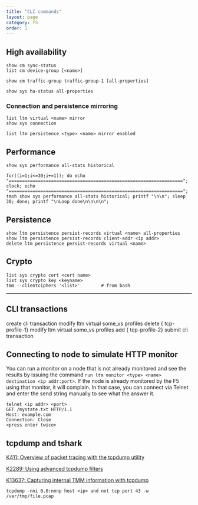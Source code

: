 ```yaml
---
title: "CLI commands"
layout: page
category: f5
order: 1
---
```


## High availability

    show cm sync-status
    list cm device-group [<name>]

    show cm traffic-group traffic-group-1 [all-properties]

    show sys ha-status all-properties

### Connection and persistence mirroring
    
    list ltm virtual <name> mirror
    show sys connection

    list ltm persistence <type> <name> mirror enabled

## Performance

    show sys performance all-stats historical
    
    for((i=1;i<=30;i+=1)); do echo "=================================================================="; clock; echo "=================================================================="; tmsh show sys performance all-stats historical; printf "\n\n"; sleep 30; done; printf "\nLoop done\n\n\n\n";

## Persistence

    show ltm persistence persist-records virtual <name> all-properties
    show ltm persistence persist-records client-addr <ip addr>
    delete ltm persistence persist-records virtual <name>

## Crypto

    list sys crypto cert <cert name>
    list sys crypto key <keyname>
    tmm --clientciphers '<list>'        # from bash

***

## CLI transactions

create cli transaction
modify ltm virtual some_vs profiles delete { tcp-profile-1}
modify ltm virtual some_vs profiles add { tcp-profile-2}
submit cli transaction

## Connecting to node to simulate HTTP monitor
You can run a monitor on a node that is not already monitored and see the results by issuing the command `run ltm monitor <type> <name> destination <ip addr:port>`. If the node is already monitored by the F5 using that monitor, it will complain. In that case, you can connect via Telnet and enter the send string manually to see what the answer it.

    telnet <ip addr> <port>
    GET /mystate.txt HTTP/1.1
    Host: example.com
    Connection: Close
    <press enter twice>

## tcpdump and tshark
[K411: Overview of packet tracing with the tcpdump utility](https://support.f5.com/csp/article/K411)

[K2289: Using advanced tcpdump filters](https://support.f5.com/csp/article/K2289)

[K13637: Capturing internal TMM information with tcpdump](https://support.f5.com/csp/article/K13637)

    tcpdump -nni 0.0:nnnp host <ip> and not tcp port 43 -w /var/tmp/file.pcap